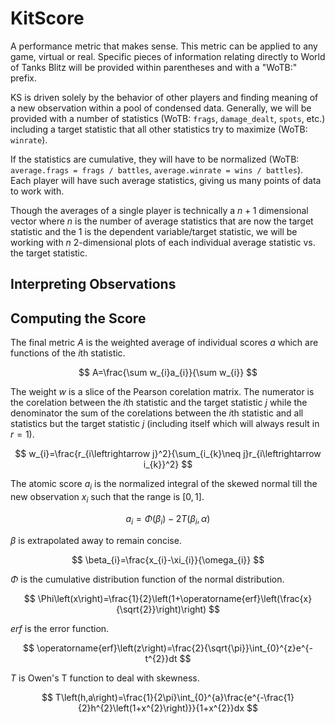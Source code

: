 # KitScore

A performance metric that makes sense. This metric can be applied to any game, virtual or real. Specific pieces of information relating directly to World of Tanks Blitz will be provided within parentheses and with a "WoTB:" prefix.

KS is driven solely by the behavior of other players and finding meaning of a new observation within a pool of condensed data. Generally, we will be provided with a number of statistics (WoTB: `frags`, `damage_dealt`, `spots`, etc.) including a target statistic that all other statistics try to maximize (WoTB: `winrate`).

If the statistics are cumulative, they will have to be normalized (WoTB: `average.frags = frags / battles`, `average.winrate = wins / battles`). Each player will have such average statistics, giving us many points of data to work with.

Though the averages of a single player is technically a $n + 1$ dimensional vector where $n$ is the number of average statistics that are now the target statistic and the $1$ is the dependent variable/target statistic, we will be working with $n$ 2-dimensional plots of each individual average statistic vs. the target statistic.

## Interpreting Observations

## Computing the Score

The final metric $A$ is the weighted average of individual scores $a$ which are functions of the $i$th statistic.

$$
A=\frac{\sum w_{i}a_{i}}{\sum w_{i}}
$$

The weight $w$ is a slice of the Pearson corelation matrix. The numerator is the corelation between the $i$th statistic and the target statistic $j$ while the denominator the sum of the corelations between the $i$th statistic and all statistics but the target statistic $j$ (including itself which will always result in $r=1$).

$$
w_{i}=\frac{r_{i\leftrightarrow j}^2}{\sum_{i_{k}\neq j}r_{i\leftrightarrow i_{k}}^2}
$$

The atomic score $a_i$ is the normalized integral of the skewed normal till the new observation $x_{i}$ such that the range is $[0,1]$.

$$
a_{i}=\Phi\left(\beta_{i}\right)-2T\left(\beta_{i},\alpha\right)
$$

$\beta$ is extrapolated away to remain concise.

$$
\beta_{i}=\frac{x_{i}-\xi_{i}}{\omega_{i}}
$$

$\Phi$ is the cumulative distribution function of the normal distribution.

$$
\Phi\left(x\right)=\frac{1}{2}\left(1+\operatorname{erf}\left(\frac{x}{\sqrt{2}}\right)\right)
$$

$erf$ is the error function.

$$
\operatorname{erf}\left(z\right)=\frac{2}{\sqrt{\pi}}\int_{0}^{z}e^{-t^{2}}dt
$$

$T$ is Owen's T function to deal with skewness.

$$
T\left(h,a\right)=\frac{1}{2\pi}\int_{0}^{a}\frac{e^{-\frac{1}{2}h^{2}\left(1+x^{2}\right)}}{1+x^{2}}dx
$$
